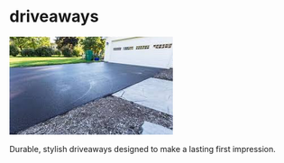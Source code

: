 # driveaways
![driveaways](/uploads/driveaways.jpg)

Durable, stylish driveaways designed to make a lasting first impression.
